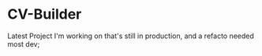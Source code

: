 # CV-Builder

Latest Project I'm working on that's still in production, and a refacto needed most dev;